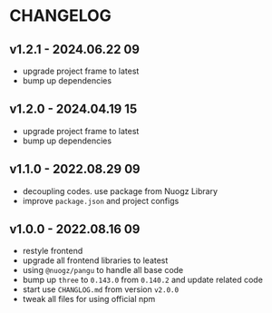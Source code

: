 # CHANGELOG

## v1.2.1 - 2024.06.22 09
* upgrade project frame to latest
* bump up dependencies


## v1.2.0 - 2024.04.19 15
* upgrade project frame to latest
* bump up dependencies


## v1.1.0 - 2022.08.29 09
* decoupling codes. use package from Nuogz Library
* improve `package.json` and project configs


## v1.0.0 - 2022.08.16 09
* restyle frontend
* upgrade all frontend libraries to leatest
* using `@nuogz/pangu` to handle all base code
* bump up `three` to `0.143.0` from `0.140.2` and update related code
* start use `CHANGLOG.md` from version `v2.0.0`
* tweak all files for using official npm

